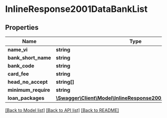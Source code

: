 # InlineResponse2001DataBankList

## Properties
Name | Type | Description | Notes
------------ | ------------- | ------------- | -------------
**name_vi** | **string** |  | [optional] 
**bank_short_name** | **string** |  | [optional] 
**bank_code** | **string** |  | [optional] 
**card_fee** | **string** |  | [optional] 
**head_no_accept** | **string[]** |  | [optional] 
**minimum_require** | **string** |  | [optional] 
**loan_packages** | [**\Swagger\Client\Model\InlineResponse2001DataLoanPackages[]**](InlineResponse2001DataLoanPackages.md) |  | [optional] 

[[Back to Model list]](../../README.md#documentation-for-models) [[Back to API list]](../../README.md#documentation-for-api-endpoints) [[Back to README]](../../README.md)

